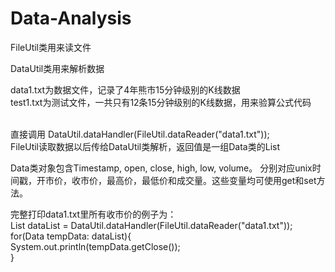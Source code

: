 # Data-Analysis
FileUtil类用来读文件<br>

DataUtil类用来解析数据<br>

data1.txt为数据文件，记录了4年熊市15分钟级别的K线数据<br>
test1.txt为测试文件，一共只有12条15分钟级别的K线数据，用来验算公式代码<br><br>

直接调用
DataUtil.dataHandler(FileUtil.dataReader("data1.txt")); <br>
FileUtil读取数据以后传给DataUtil类解析，返回值是一组Data类的List<br>

Data类对象包含Timestamp, open, close, high, low, volume。 分别对应unix时间戳，开市价，收市价，最高价，最低价和成交量。这些变量均可使用get和set方法。 <br>

完整打印data1.txt里所有收市价的例子为：<br>
List<Data> dataList = DataUtil.dataHandler(FileUtil.dataReader("data1.txt")); <br>
for(Data tempData: dataList){ <br>
  System.out.println(tempData.getClose()); <br>
}<br>
